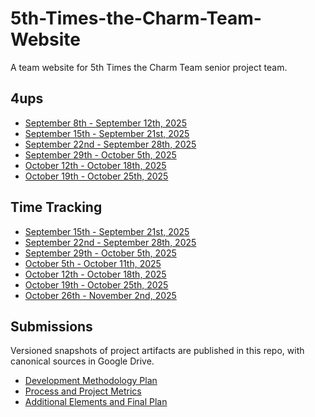 # 5th-Times-the-Charm-Team-Website
A team website for  5th Times the Charm Team senior project team.

## 4ups
- [September 8th - September 12th, 2025](./4ups/9-8>>12)
- [September 15th - September 21st, 2025](./4ups/9-15>>21)
- [September 22nd - September 28th, 2025](./4ups/9-22>>28)
- [September 29th - October 5th, 2025](./4ups/9-29>>10-5)
- [October 12th - October 18th, 2025](./4ups/10-12>>10-18)
- [October 19th - October 25th, 2025](./4ups/10-19>>10-25)

## Time Tracking
- [September 15th - September 21st, 2025](./time/9-15>>21)
- [September 22nd - September 28th, 2025](./time/9-22>>28)
- [September 29th - October 5th, 2025](./time/9-29>>10-5)
- [October 5th - October 11th, 2025](./time/10-5>>10-11)
- [October 12th - October 18th, 2025](./time/10-12>>10-18)
- [October 19th - October 25th, 2025](./time/10-19>>10-25)
- [October 26th - November 2nd, 2025](./time/10-26>>11-2)

## Submissions

Versioned snapshots of project artifacts are published in this repo, with canonical sources in Google Drive.

- [Development Methodology Plan](./submissions/development-methodology-plan.md)
- [Process and Project Metrics](./submissions/process-and-project-metrics.md)
- [Additional Elements and Final Plan](./submissions/additional-elements-and-final-plan.md)
